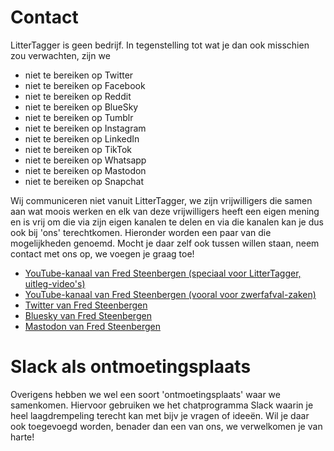 # Contact

LitterTagger is geen bedrijf. 
In tegenstelling tot wat je dan ook misschien zou verwachten, zijn we 
- niet te bereiken op Twitter
- niet te bereiken op Facebook
- niet te bereiken op Reddit
- niet te bereiken op BlueSky
- niet te bereiken op Tumblr
- niet te bereiken op Instagram
- niet te bereiken op LinkedIn
- niet te bereiken op TikTok
- niet te bereiken op Whatsapp
- niet te bereiken op Mastodon
- niet te bereiken op Snapchat

Wij communiceren niet vanuit LitterTagger, we zijn vrijwilligers die samen aan wat moois werken en elk van deze vrijwilligers heeft een eigen mening en is vrij om die via zijn eigen kanalen te delen en via die kanalen kan je dus ook bij 'ons' terechtkomen.
Hieronder worden een paar van die mogelijkheden genoemd. Mocht je daar zelf ook tussen willen staan, neem contact met ons op, we voegen je graag toe!

- [YouTube-kanaal van Fred Steenbergen (speciaal voor LitterTagger, uitleg-video's)](https://www.youtube.com/channel/UCVOvA50khpsa1aChMwFeI6g)
- [YouTube-kanaal van Fred Steenbergen (vooral voor zwerfafval-zaken)](https://www.youtube.com/channel/UC0znuQKQO5-YGGaSlutg5WA)
- [Twitter van Fred Steenbergen](https://twitter.com/fredsteenbergen)
- [Bluesky van Fred Steenbergen](https://bsky.app/profile/fredsteenbergen.bsky.social)
- [Mastodon van Fred Steenbergen](https://mastodon.nl/@fredsteenbergen)

# Slack als ontmoetingsplaats
Overigens hebben we wel een soort 'ontmoetingsplaats' waar we samenkomen. Hiervoor gebruiken we het chatprogramma Slack waarin je heel laagdrempeling terecht kan met bijv je vragen of ideeën.
Wil je daar ook toegevoegd worden, benader dan een van ons, we verwelkomen je van harte!
